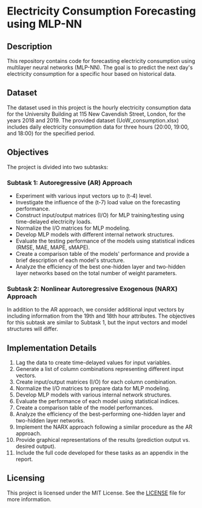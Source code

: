 <h1>Electricity Consumption Forecasting using MLP-NN</h1>
<h2>Description</h2>
<p>This repository contains code for forecasting electricity consumption using multilayer neural networks (MLP-NN). The goal is to predict the next day's electricity consumption for a specific hour based on historical data.</p>
<h2>Dataset</h2>
<p>The dataset used in this project is the hourly electricity consumption data for the University Building at 115 New Cavendish Street, London, for the years 2018 and 2019. The provided dataset (UoW_consumption.xlsx) includes daily electricity consumption data for three hours (20:00, 19:00, and 18:00) for the specified period.</p>
<h2>Objectives</h2>
<p>The project is divided into two subtasks:</p>
<h3>Subtask 1: Autoregressive (AR) Approach</h3>
<ul>
  <li>Experiment with various input vectors up to (t-4) level.</li>
  <li>Investigate the influence of the (t-7) load value on the forecasting performance.</li>
  <li>Construct input/output matrices (I/O) for MLP training/testing using time-delayed electricity loads.</li>
  <li>Normalize the I/O matrices for MLP modeling.</li>
  <li>Develop MLP models with different internal network structures.</li>
  <li>Evaluate the testing performance of the models using statistical indices (RMSE, MAE, MAPE, sMAPE).</li>
  <li>Create a comparison table of the models' performance and provide a brief description of each model's structure.</li>
  <li>Analyze the efficiency of the best one-hidden layer and two-hidden layer networks based on the total number of weight parameters.</li>
</ul>
<h3>Subtask 2: Nonlinear Autoregressive Exogenous (NARX) Approach</h3>
<p>In addition to the AR approach, we consider additional input vectors by including information from the 19th and 18th hour attributes. The objectives for this subtask are similar to Subtask 1, but the input vectors and model structures will differ.</p>

<h2>Implementation Details</h2>
<ol>
        <li>Lag the data to create time-delayed values for input variables.</li>
        <li>Generate a list of column combinations representing different input vectors.</li>
        <li>Create input/output matrices (I/O) for each column combination.</li>
        <li>Normalize the I/O matrices to prepare data for MLP modeling.</li>
        <li>Develop MLP models with various internal network structures.</li>
        <li>Evaluate the performance of each model using statistical indices.</li>
        <li>Create a comparison table of the model performances.</li>
        <li>Analyze the efficiency of the best-performing one-hidden layer and two-hidden layer networks.</li>
        <li>Implement the NARX approach following a similar procedure as the AR approach.</li>
        <li>Provide graphical representations of the results (prediction output vs. desired output).</li>
        <li>Include the full code developed for these tasks as an appendix in the report.</li>
    </ol>
    <h2>Licensing</h2>
    <p>This project is licensed under the MIT License. See the <a href="LICENSE">LICENSE</a> file for more information.</p>

